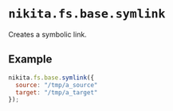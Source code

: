 
# `nikita.fs.base.symlink`

Creates a symbolic link.

## Example

```js
nikita.fs.base.symlink({
  source: "/tmp/a_source"
  target: "/tmp/a_target"
});
```
